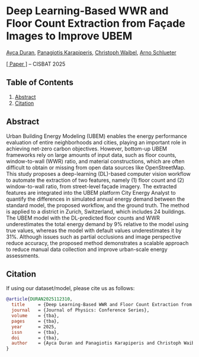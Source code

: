 # Deep Learning-Based WWR and Floor Count Extraction from Façade Images to Improve UBEM

[Ayca Duran](https://systems.arch.ethz.ch/ayca-duran), [Panagiotis Karapiperis]([https://systems.arch.ethz.ch/christoph-waibel](https://www.linkedin.com/in/panagiotis-karapiperis-ethz/)), [Christoph Waibel](https://systems.arch.ethz.ch/christoph-waibel), [Arno Schlueter](https://systems.arch.ethz.ch/arno-schlueter)

[[ Paper ]](tba) – CISBAT 2025

## Table of Contents
1. [Abstract](#abstract)
2. [Citation](#citation)

## Abstract
Urban Building Energy Modeling (UBEM) enables the energy performance evaluation of entire neighborhoods and cities, playing an important role in achieving net-zero carbon objectives. However, bottom-up UBEM frameworks rely on large amounts of input data, such as floor counts, window-to-wall (WWR) ratio, and material constructions, which are often difficult to obtain or missing from open data sources like OpenStreetMap. This study proposes a deep-learning (DL)-based computer vision workflow to automate the extraction of two features, namely (1) floor count and (2) window-to-wall ratio, from street-level façade imagery. The extracted features are integrated into the UBEM platform City Energy Analyst to quantify the differences in simulated annual energy demand between the standard model, the proposed workflow, and the ground truth. The method is applied to a district in Zurich, Switzerland, which includes 24 buildings. The UBEM model with the DL-predicted floor counts and WWR underestimates the total energy demand by 9% relative to the model using true values, whereas the model with default values underestimates it by  31%. Although issues such as partial occlusions and image perspective reduce accuracy, the proposed method demonstrates a scalable approach to reduce manual data collection and improve urban-scale energy assessments.

## Citation
If using our dataset/model, please cite us as follows:
```bibtex
@article{DURAN2025112310,
  title     = {Deep Learning-Based WWR and Floor Count Extraction from Façade Images to Improve UBEM},
  journal   = {Journal of Physics: Conference Series},
  volume    = {tba},
  pages     = {tba},
  year      = 2025,
  issn      = {tba},
  doi       = {tba},
  author    = {Ayca Duran and Panagiotis Karapiperis and Christoph Waibel and Arno Schlueter}
}
```
